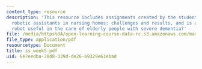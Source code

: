 ```yaml
---
content_type: resource
description: 'This resource includes assignments created by the students on towards
  robotic assistants in nursing homes: challenges and results, and is an entertainment
  robot useful in the care of elderly people with severe dementia?'
file: /media/https%3A/open-learning-course-data-rc.s3.amazonaws.com/mas-965-relational-machines-spring-2005/6e7eedba70d8339dde2669329e61ebad_ss_week5.pdf
file_type: application/pdf
resourcetype: Document
title: ss_week5.pdf
uid: 6e7eedba-70d8-339d-de26-69329e61ebad
---
```

